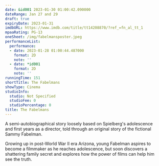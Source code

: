 ```yaml
---
date: &id001 2023-01-30 01:00:42.090000
dateRange: Jan 27 and 29
draft: true
expiryDate: 2023-01-31
imdbURL: https://www.imdb.com/title/tt14208870/?ref_=fn_al_tt_1
mpaaRating: PG-13
oneSheet: /img/fabelmansposter.jpeg
performanceList:
  performance:
  - date: 2023-01-28 01:00:44.487000
    format: 2D
    note: ''
  - date: *id001
    format: 2D
    note: ''
runningTime: 151
shortTitle: The Fabelmans
showType: Cinema
studioInfo:
  studio: Not Specified
  studioFee: 0
  studioPercentage: 0
title: The Fabelmans
---
```


A semi-autobiographical story loosely based on Spielberg's adolescence and first years as a director, told through an original story of the fictional Sammy Fabelman. 

Growing up in post-World War II era Arizona, young Fabelman aspires to become a filmmaker as he reaches adolescence, but soon discovers a shattering family secret and explores how the power of films can help him see the truth.